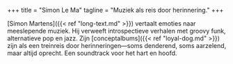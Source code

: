 +++
title = "Simon Le Ma"
tagline = "Muziek als reis door herinnering."
+++

[Simon Martens]({{< ref "long-text.md" >}}) vertaalt emoties naar meeslepende muziek. Hij verweeft introspectieve verhalen met groovy funk, alternatieve pop en jazz. Zijn [conceptalbums]({{< ref "loyal-dog.md" >}}) zijn als een treinreis door herinneringen—soms denderend, soms aarzelend, maar altijd oprecht. Een soundtrack voor het hart en hoofd.
